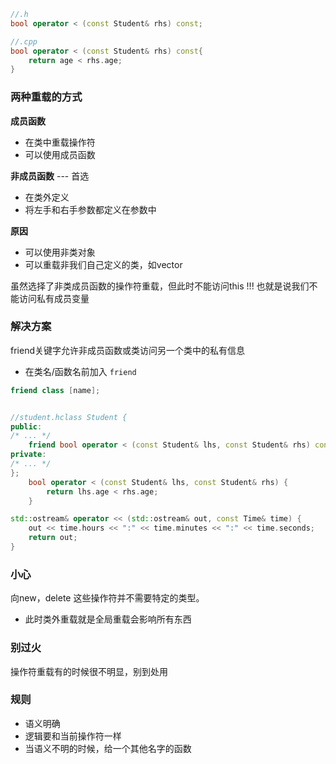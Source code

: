 ```cpp
//.h
bool operator < (const Student& rhs) const;

//.cpp
bool operator < (const Student& rhs) const{
	return age < rhs.age;
}
```

### 两种重载的方式

**成员函数**
- 在类中重载操作符
- 可以使用成员函数

**非成员函数** --- 首选
- 在类外定义
- 将左手和右手参数都定义在参数中

**原因**
- 可以使用非类对象
- 可以重载非我们自己定义的类，如vector

虽然选择了非类成员函数的操作符重载，但此时不能访问this !!!
也就是说我们不能访问私有成员变量

### 解决方案

friend关键字允许非成员函数或类访问另一个类中的私有信息

- 在类名/函数名前加入 `friend`

```cpp
friend class [name];


//student.hclass Student {
public:
/* ... */
	friend bool operator < (const Student& lhs, const Student& rhs) const;
private:
/* ... */
};
	bool operator < (const Student& lhs, const Student& rhs) {
		return lhs.age < rhs.age;
	}
```

```cpp
std::ostream& operator << (std::ostream& out, const Time& time) { 
	out << time.hours << ":" << time.minutes << ":" << time.seconds; 
	return out; 
}

```

### 小心

向new，delete 这些操作符并不需要特定的类型。

- 此时类外重载就是全局重载会影响所有东西

### 别过火

操作符重载有的时候很不明显，别到处用


### 规则

- 语义明确
- 逻辑要和当前操作符一样
- 当语义不明的时候，给一个其他名字的函数